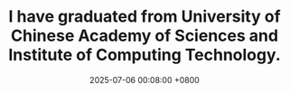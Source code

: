 ---
title: I have graduated from University of Chinese Academy of Sciences and Institute of Computing Technology.
date: 2025-07-06 00:08:00 +0800
---